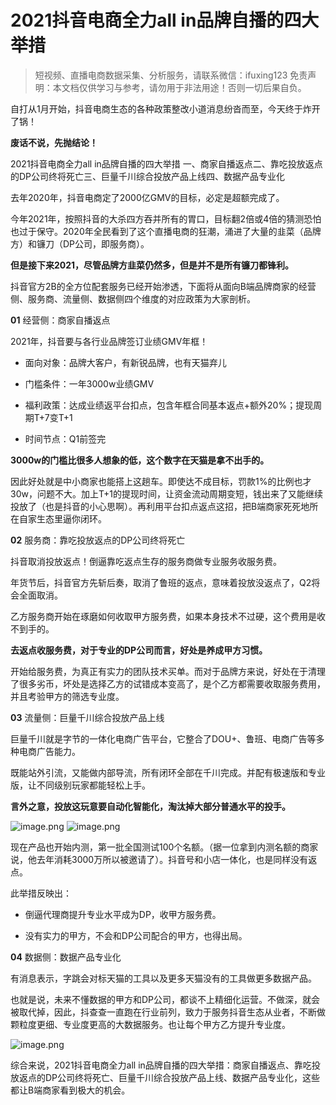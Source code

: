# 2021抖音电商全力all in品牌自播的四大举措


>
> 短视频、直播电商数据采集、分析服务，请联系微信：ifuxing123
> 免责声明：本文档仅供学习与参考，请勿用于非法用途！否则一切后果自负。
> 



自打从1月开始，抖音电商生态的各种政策整改小道消息纷沓而至，今天终于炸开了锅！


**废话不说，先抛结论！**



2021抖音电商全力all in品牌自播的四大举措
一、商家自播返点二、靠吃投放返点的DP公司终将死亡三、巨量千川综合投放产品上线四、数据产品专业化


去年2020年，抖音电商定了2000亿GMV的目标，必定是超额完成了。


今年2021年，按照抖音的大杀四方吞并所有的胃口，目标翻2倍或4倍的猜测恐怕也过于保守。2020年全民看到了这个直播电商的狂潮，涌进了大量的韭菜（品牌方）和镰刀（DP公司，即服务商）。


**但是接下来2021，尽管品牌方韭菜仍然多，但是并不是所有镰刀都锋利。**


抖音官方2B的全方位配套服务已经开始渗透，下面将从面向B端品牌商家的经营侧、服务商、流量侧、数据侧四个维度的对应政策为大家剖析。


**01**
经营侧：商家自播返点


2021年，抖音要与各行业品牌签订业绩GMV年框！


- 面向对象：品牌大客户，有新锐品牌，也有天猫弃儿

- 门槛条件：一年3000w业绩GMV

- 福利政策：达成业绩返平台扣点，包含年框合同基本返点+额外20%；提现周期T+7变T+1

- 时间节点：Q1前签完




**3000w的门槛比很多人想象的低，这个数字在天猫是拿不出手的。**


因此好处就是中小商家也能搭上这趟车。即使达不成目标，罚款1%的比例也才30w，问题不大。加上T+1的提现时间，让资金流动周期变短，钱出来了又能继续投放了（也是抖音的小心思啊）。再利用平台扣点返点这招，把B端商家死死地所在自家生态里逼你闭环。


**02**
服务商：靠吃投放返点的DP公司终将死亡


抖音取消投放返点！倒逼靠吃返点生存的服务商做专业服务收服务费。


年货节后，抖音官方先斩后奏，取消了鲁班的返点，意味着投放没返点了，Q2将会全面取消。


乙方服务商开始在琢磨如何收取甲方服务费，如果本身技术不过硬，这个费用是收不到手的。

**去返点收服务费，对于专业的DP公司而言，好处是养成甲方习惯。**


开始给服务费，为真正有实力的团队技术买单。而对于品牌方来说，好处在于清理了很多劣币，坏处是选择乙方的试错成本变高了，是个乙方都需要收取服务费用，并且考验甲方的筛选专业度。


**03**
流量侧：巨量千川综合投放产品上线


巨量千川就是字节的一体化电商广告平台，它整合了DOU+、鲁班、电商广告等多种电商广告能力。


既能站外引流，又能做内部导流，所有闭环全部在千川完成。并配有极速版和专业版，让不同级别玩家都能轻松上手。


**言外之意，投放这玩意要自动化智能化，淘汰掉大部分普通水平的投手。**


![image.png](https://cdn.nlark.com/yuque/0/2021/png/97322/1614559675170-74cb0759-4795-405e-9d21-5d8d519e6649.png#align=left&display=inline&height=295&margin=%5Bobject%20Object%5D&name=image.png&originHeight=589&originWidth=1080&size=650686&status=done&style=none&width=540)
![image.png](https://cdn.nlark.com/yuque/0/2021/png/97322/1614559638781-597ecc91-a88f-4ac1-b101-09c63aea80be.png#align=left&display=inline&height=281&margin=%5Bobject%20Object%5D&name=image.png&originHeight=561&originWidth=1080&size=512054&status=done&style=none&width=540)


现在产品也开始内测，第一批全国测试100个名额。（据一位拿到内测名额的商家说，他去年消耗3000万所以被邀请了）。抖音号和小店一体化，也是同样没有返点。


此举措反映出：

- 倒逼代理商提升专业水平成为DP，收甲方服务费。

- 没有实力的甲方，不会和DP公司配合的甲方，也得出局。

**04**
数据侧：数据产品专业化


有消息表示，字跳会对标天猫的工具以及更多天猫没有的工具做更多数据产品。


也就是说，未来不懂数据的甲方和DP公司，都谈不上精细化运营。不做深，就会被取代掉，因此，抖查查一直跑在行业前列，致力于服务抖音生态从业者，不断做颗粒度更细、专业度更高的大数据服务。也让每个甲方乙方提升专业度。


![image.png](https://cdn.nlark.com/yuque/0/2021/png/97322/1614559614958-757fb25f-2a83-4192-8c4a-f7d25e831079.png#align=left&display=inline&height=427&margin=%5Bobject%20Object%5D&name=image.png&originHeight=854&originWidth=2392&size=411766&status=done&style=none&width=1196)


综合来说，2021抖音电商全力all in品牌自播的四大举措：商家自播返点、靠吃投放返点的DP公司终将死亡、巨量千川综合投放产品上线、数据产品专业化，这些都让B端商家看到极大的机会。
